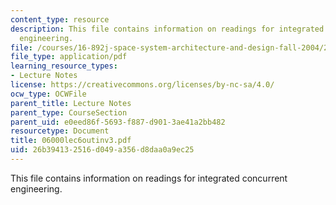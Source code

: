 ```yaml
---
content_type: resource
description: This file contains information on readings for integrated concurrent
  engineering.
file: /courses/16-892j-space-system-architecture-and-design-fall-2004/26b394132516d049a356d8daa0a9ec25_06000lec6outinv3.pdf
file_type: application/pdf
learning_resource_types:
- Lecture Notes
license: https://creativecommons.org/licenses/by-nc-sa/4.0/
ocw_type: OCWFile
parent_title: Lecture Notes
parent_type: CourseSection
parent_uid: e0eed86f-5693-f887-d901-3ae41a2bb482
resourcetype: Document
title: 06000lec6outinv3.pdf
uid: 26b39413-2516-d049-a356-d8daa0a9ec25
---
```

This file contains information on readings for integrated concurrent engineering.